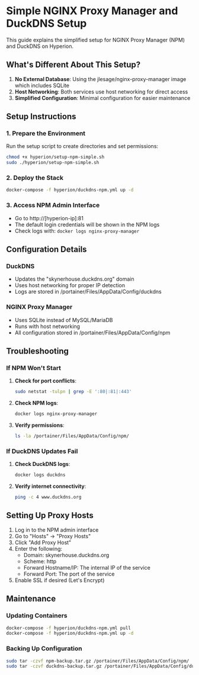 # Simple NGINX Proxy Manager and DuckDNS Setup

This guide explains the simplified setup for NGINX Proxy Manager (NPM) and DuckDNS on Hyperion.

## What's Different About This Setup?

1. **No External Database**: Using the jlesage/nginx-proxy-manager image which includes SQLite
2. **Host Networking**: Both services use host networking for direct access
3. **Simplified Configuration**: Minimal configuration for easier maintenance

## Setup Instructions

### 1. Prepare the Environment

Run the setup script to create directories and set permissions:

```bash
chmod +x hyperion/setup-npm-simple.sh
sudo ./hyperion/setup-npm-simple.sh
```

### 2. Deploy the Stack

```bash
docker-compose -f hyperion/duckdns-npm.yml up -d
```

### 3. Access NPM Admin Interface

- Go to http://[hyperion-ip]:81
- The default login credentials will be shown in the NPM logs
- Check logs with: `docker logs nginx-proxy-manager`

## Configuration Details

### DuckDNS

- Updates the "skynerhouse.duckdns.org" domain
- Uses host networking for proper IP detection
- Logs are stored in /portainer/Files/AppData/Config/duckdns

### NGINX Proxy Manager

- Uses SQLite instead of MySQL/MariaDB
- Runs with host networking
- All configuration stored in /portainer/Files/AppData/Config/npm

## Troubleshooting

### If NPM Won't Start

1. **Check for port conflicts**:
   ```bash
   sudo netstat -tulpn | grep -E ':80|:81|:443'
   ```

2. **Check NPM logs**:
   ```bash
   docker logs nginx-proxy-manager
   ```

3. **Verify permissions**:
   ```bash
   ls -la /portainer/Files/AppData/Config/npm/
   ```

### If DuckDNS Updates Fail

1. **Check DuckDNS logs**:
   ```bash
   docker logs duckdns
   ```

2. **Verify internet connectivity**:
   ```bash
   ping -c 4 www.duckdns.org
   ```

## Setting Up Proxy Hosts

1. Log in to the NPM admin interface
2. Go to "Hosts" → "Proxy Hosts"
3. Click "Add Proxy Host"
4. Enter the following:
   - Domain: skynerhouse.duckdns.org
   - Scheme: http
   - Forward Hostname/IP: The internal IP of the service
   - Forward Port: The port of the service
5. Enable SSL if desired (Let's Encrypt)

## Maintenance

### Updating Containers

```bash
docker-compose -f hyperion/duckdns-npm.yml pull
docker-compose -f hyperion/duckdns-npm.yml up -d
```

### Backing Up Configuration

```bash
sudo tar -czvf npm-backup.tar.gz /portainer/Files/AppData/Config/npm/
sudo tar -czvf duckdns-backup.tar.gz /portainer/Files/AppData/Config/duckdns/
```
